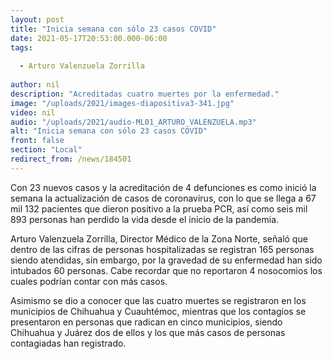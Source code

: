 ```yaml
---
layout: post
title: "Inicia semana con sólo 23 casos COVID"
date: 2021-05-17T20:53:00.000-06:00
tags:
  
  - Arturo Valenzuela Zorrilla
  
author: nil
description: "Acreditadas cuatro muertes por la enfermedad."
image: "/uploads/2021/images-diapositiva3-341.jpg"
video: nil
audio: "/uploads/2021/audio-ML01_ARTURO_VALENZUELA.mp3"
alt: "Inicia semana con sólo 23 casos COVID"
front: false
section: "Local"
redirect_from: /news/184501
---
```


Con 23 nuevos casos y la acreditación de 4 defunciones es como inició la semana la actualización de casos de coronavirus, con lo que se llega a 67 mil 132 pacientes que dieron positivo a la prueba PCR, así como seis mil 893 personas han perdido la vida desde el inicio de la pandemia.

Arturo Valenzuela Zorrilla, Director Médico de la Zona Norte, señaló que dentro de las cifras de personas hospitalizadas se registran 165 personas siendo atendidas, sin embargo, por la gravedad de su enfermedad han sido intubados 60 personas. Cabe recordar que no reportaron 4 nosocomios los cuales podrían contar con más casos.

Asimismo se dio a conocer que las cuatro muertes se registraron en los municipios de Chihuahua y Cuauhtémoc, mientras que los contagios se presentaron en personas que radican en cinco municipios, siendo Chihuahua y Juárez dos de ellos y los que más casos de personas contagiadas han registrado.
